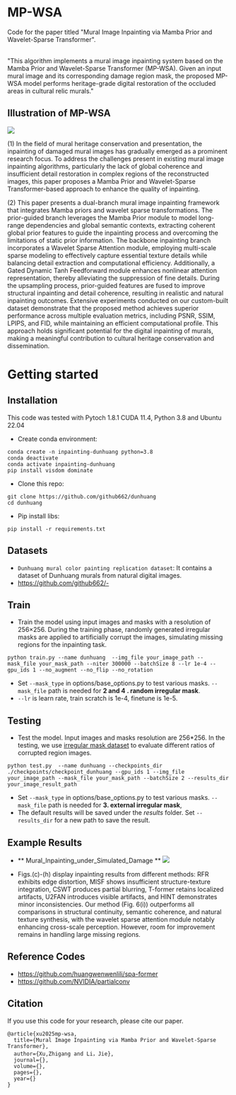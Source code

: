 # MP-WSA
Code for the paper titled "Mural Image Inpainting via Mamba Prior and Wavelet-Sparse Transformer".


<br>
"This algorithm implements a mural image inpainting system based on the Mamba Prior and Wavelet-Sparse Transformer (MP-WSA). Given an input mural image and its corresponding damage region mask, the proposed MP-WSA model performs heritage-grade digital restoration of the occluded areas in cultural relic murals."


## Illustration of MP-WSA
![](https://github.com/github662/dunhuang/blob/main/images/Overall_Network_Architecture.svg)

(1) In the field of mural heritage conservation and presentation, the inpainting of damaged mural images has gradually emerged as a prominent research focus. To address the challenges present in existing mural image inpainting algorithms, particularly the lack of global coherence and insufficient detail restoration in complex regions of the reconstructed images, this paper proposes a Mamba Prior and Wavelet-Sparse Transformer-based approach to enhance the quality of inpainting.

(2) This paper presents a dual-branch mural image inpainting framework that integrates Mamba priors and wavelet sparse transformations. The prior-guided branch leverages the Mamba Prior module to model long-range dependencies and global semantic contexts, extracting coherent global prior features to guide the inpainting process and overcoming the limitations of static prior information. The backbone inpainting branch incorporates a Wavelet Sparse Attention module, employing multi-scale sparse modeling to effectively capture essential texture details while balancing detail extraction and computational efficiency. Additionally, a Gated Dynamic Tanh Feedforward module enhances nonlinear attention representation, thereby alleviating the suppression of fine details. During the upsampling process, prior-guided features are fused to improve structural inpainting and detail coherence, resulting in realistic and natural inpainting outcomes. Extensive experiments conducted on our custom-built dataset demonstrate that the proposed method achieves superior performance across multiple evaluation metrics, including PSNR, SSIM, LPIPS, and FID, while maintaining an efficient computational profile. This approach holds significant potential for the digital inpainting of murals, making a meaningful contribution to cultural heritage conservation and dissemination.   


# Getting started  
## Installation
This code was tested with Pytoch 1.8.1 CUDA 11.4, Python 3.8 and Ubuntu 22.04
   
- Create conda environment: 

```
conda create -n inpainting-dunhuang python=3.8
conda deactivate
conda activate inpainting-dunhuang 
pip install visdom dominate
```
- Clone this repo:

```
git clone https://github.com/github662/dunhuang
cd dunhuang
```

- Pip install libs:

```
pip install -r requirements.txt
```

## Datasets
- ```Dunhuang mural color painting replication dataset```: It contains a dataset of Dunhuang murals from natural digital images.
- https://github.com/github662/-

## Train
- Train the model using input images and masks with a resolution of 256×256. During the training phase, randomly generated irregular masks are applied to artificially corrupt the images, simulating missing regions for the inpainting task.
```
python train.py --name dunhuang  --img_file your_image_path --mask_file your_mask_path --niter 300000 --batchSize 8 --lr 1e-4 --gpu_ids 1 --no_augment --no_flip --no_rotation 
```
- Set ```--mask_type``` in options/base_options.py to test various masks. ```--mask_file``` path is needed for **2 and 4 . random irregular mask**.
- ```--lr``` is learn rate, train scratch is 1e-4, finetune is 1e-5.

## Testing

- Test the model. Input images and masks resolution are 256*256. In the testing, we use [irregular mask dataset](https://github.com/NVIDIA/partialconv) to evaluate different ratios of corrupted region images.

```
python test.py  --name dunhuang --checkpoints_dir ./checkpoints/checkpoint_dunhuang --gpu_ids 1 --img_file your_image_path --mask_file your_mask_path --batchSize 2 --results_dir your_image_result_path
```
- Set ```--mask_type``` in options/base_options.py to test various masks. ```--mask_file``` path is needed for **3. external irregular mask**,
- The default results will be saved under the *results* folder. Set ```--results_dir``` for a new path to save the result.


## Example Results
- ** Mural_Inpainting_under_Simulated_Damage **
![](https://github.com/github662/dunhuang/blob/main/images/Mural_Inpainting_under_Simulated_Damage.svg)

- Figs.(c)-(h) display inpainting results from different methods: RFR exhibits edge distortion, MISF shows insufficient structure-texture integration, CSWT produces partial blurring, T-former retains localized artifacts, U2FAN introduces visible artifacts, and HINT demonstrates minor inconsistencies. Our method (Fig. 6(i)) outperforms all comparisons in structural continuity, semantic coherence, and natural texture synthesis, with the wavelet sparse attention module notably enhancing cross-scale perception. However, room for improvement remains in handling large missing regions.
## Reference Codes
- https://github.com/huangwenwenlili/spa-former
- https://github.com/NVIDIA/partialconv

## Citation

If you use this code for your research, please cite our paper.

```
@article{xu2025mp-wsa,
  title={Mural Image Inpainting via Mamba Prior and Wavelet-Sparse Transformer},
  author={Xu,Zhigang and Li，Jie},
  journal={},
  volume={},
  pages={},
  year={}
}
```
